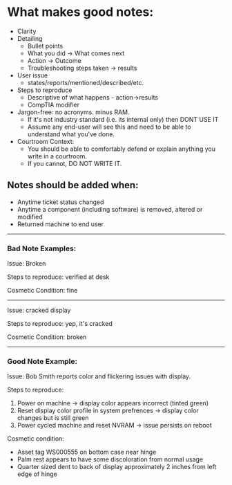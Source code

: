 # What makes good notes:

- Clarity
- Detailing
    - Bullet points
    - What you did -> What comes next
    - Action -> Outcome
    - Troubleshooting steps taken -> results
- User issue
    - <name> states/reports/mentioned/described/etc.
- Steps to reproduce
    - Descriptive of what happens - action->results
    - CompTIA modifier
- Jargon-free: no acronyms. minus RAM.
    * If it's not industry standard (i.e. its internal only) then DONT USE IT
    * Assume any end-user will see this and need to be able to understand what you've done.
- Courtroom Context:
  * You should be able to comfortably defend or explain anything you write in a courtroom.
  * If you cannot, DO NOT WRITE IT.

## Notes should be added when:

- Anytime ticket status changed
- Anytime a component (including software) is removed, altered or modified
- Returned machine to end user
---

### Bad Note Examples:

Issue: Broken

Steps to  reproduce: verified at desk

Cosmetic Condition: fine

---
Issue: cracked display

Steps to reproduce: yep, it's cracked

Cosmetic Condition: broken

---
### Good Note Example:

Issue: Bob Smith reports color and flickering issues with display.

Steps to reproduce:
1. Power on machine -> display color appears incorrect (tinted green)
2. Reset display color profile in system prefrences -> display color changes but is still green
3. Power cycled machine and reset NVRAM -> issue persists on reboot

Cosmetic condition:
* Asset tag WS000555 on bottom case near hinge
* Palm rest appears to have some discoloration from normal usage
* Quarter sized dent to back of display approximately 2 inches from left edge of hinge
